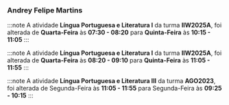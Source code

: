 ### Andrey Felipe Martins


:::note
A atividade **Língua Portuguesa e Literatura I** da turma **IIW2025A**, foi alterada de **Quarta-Feira** às **07:30 - 08:20** para **Quinta-Feira** às **10:15 - 11:05**
:::
        


:::note
A atividade **Língua Portuguesa e Literatura I** da turma **IIW2025A**, foi alterada de **Quarta-Feira** às **08:20 - 09:10** para **Quinta-Feira** às **11:05 - 11:55**
:::
        


:::note
A atividade **Língua Portuguesa e Literatura III** da turma **AGO2023**, foi alterada de Segunda-Feira às **11:05 - 11:55** para Segunda-Feira às **09:25 - 10:15**
:::
        


